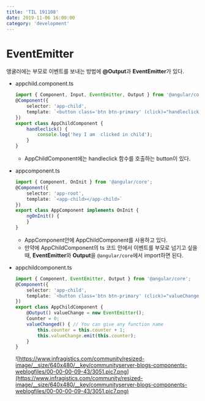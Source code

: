 ```yaml
---
title: 'TIL 191108'
date: 2019-11-06 16:00:00
category: 'development'
---
```




# EventEmitter

앵귤러에는 부모로 이벤트를 보내는 방법에 **@Output**과 **EventEmitter**가 있다.

- appchild.component.ts

  ```typescript
  import { Component, Input, EventEmitter, Output } from '@angular/core';
  @Component({
      selector: 'app-child',
      template: `<button class='btn btn-primary' (click)="handleclick()">Click me</button> `
  })
  export class AppChildComponent {
      handleclick() {
          console.log('hey I am  clicked in child');
      }
  }
  ```

  - AppChildComponent에는 handleclick 함수를 호출하는 button이 있다.

  

- appcomponent.ts

  ```typescript
  import { Component, OnInit } from '@angular/core';
  @Component({
      selector: 'app-root',
      template: `<app-child></app-child>`
  })
  export class AppComponent implements OnInit {
      ngOnInit() {
      }
  }
  ```
  - AppComponent안에 AppChildComponent를 사용하고 있다.
  - 만약에 AppChildComponent의 ts 코드 안에서 이벤트를 부모로 넘기고 싶을 때, **EventEmitter**와 **Output**을 `@angular/core`에서 import하면 된다.

  

- appchildcomponent.ts

  ```typescript
  import { Component, EventEmitter, Output } from '@angular/core';
  @Component({
      selector: 'app-child',
      template: `<button class='btn btn-primary' (click)="valueChanged()">Click me</button> `
  })
  export class AppChildComponent {
      @Output() valueChange = new EventEmitter();
      Counter = 0;
      valueChanged() { // You can give any function name
          this.counter = this.counter + 1;
          this.valueChange.emit(this.counter);
      }
  }
  ```

  

  ![https://www.infragistics.com/community/resized-image/__size/640x480/__key/communityserver-blogs-components-weblogfiles/00-00-00-09-43/3051.pic7.png](https://www.infragistics.com/community/resized-image/__size/640x480/__key/communityserver-blogs-components-weblogfiles/00-00-00-09-43/3051.pic7.png)